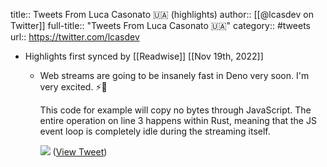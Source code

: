 title:: Tweets From Luca Casonato 🇺🇦 (highlights)
author:: [[@lcasdev on Twitter]]
full-title:: "Tweets From Luca Casonato 🇺🇦"
category:: #tweets
url:: https://twitter.com/lcasdev

- Highlights first synced by [[Readwise]] [[Nov 19th, 2022]]
	- Web streams are going to be insanely fast in Deno very soon. I'm very excited. ⚡️🦕
	  
	  This code for example will copy no bytes through JavaScript. The entire operation on line 3 happens within Rust, meaning that the JS event loop is completely idle during the streaming itself. 
	  
	  ![](https://pbs.twimg.com/media/Fd1viN0XEAoulTH.jpg) ([View Tweet](https://twitter.com/lcasdev/status/1575539930461151233))